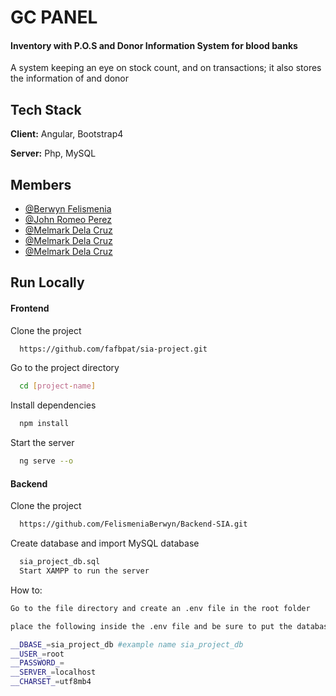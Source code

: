 # GC PANEL

#### Inventory with P.O.S and Donor Information System for blood banks

A system keeping an eye on stock count, and on transactions; it also stores the information of and donor

## Tech Stack

**Client:** Angular, Bootstrap4

**Server:** Php, MySQL

## Members

- [@Berwyn Felismenia](https://github.com/luci-000)
- [@John Romeo Perez](https://github.com/luci-000)
- [@Melmark Dela Cruz](https://github.com/luci-000)
- [@Melmark Dela Cruz](https://github.com/luci-000)
- [@Melmark Dela Cruz](https://github.com/luci-000)

## Run Locally

#### Frontend

Clone the project

```bash
  https://github.com/fafbpat/sia-project.git
```

Go to the project directory

```bash
  cd [project-name]
```

Install dependencies

```bash
  npm install
```

Start the server

```bash
  ng serve --o
```

#### Backend

Clone the project

```bash
  https://github.com/FelismeniaBerwyn/Backend-SIA.git
```
Create database and import MySQL database

```bash
  sia_project_db.sql
  Start XAMPP to run the server
```

How to:

```bash
Go to the file directory and create an .env file in the root folder
```

```bash
place the following inside the .env file and be sure to put the database name in __DBASE_

__DBASE_=sia_project_db #example name sia_project_db
__USER_=root
__PASSWORD_=
__SERVER_=localhost
__CHARSET_=utf8mb4
```



